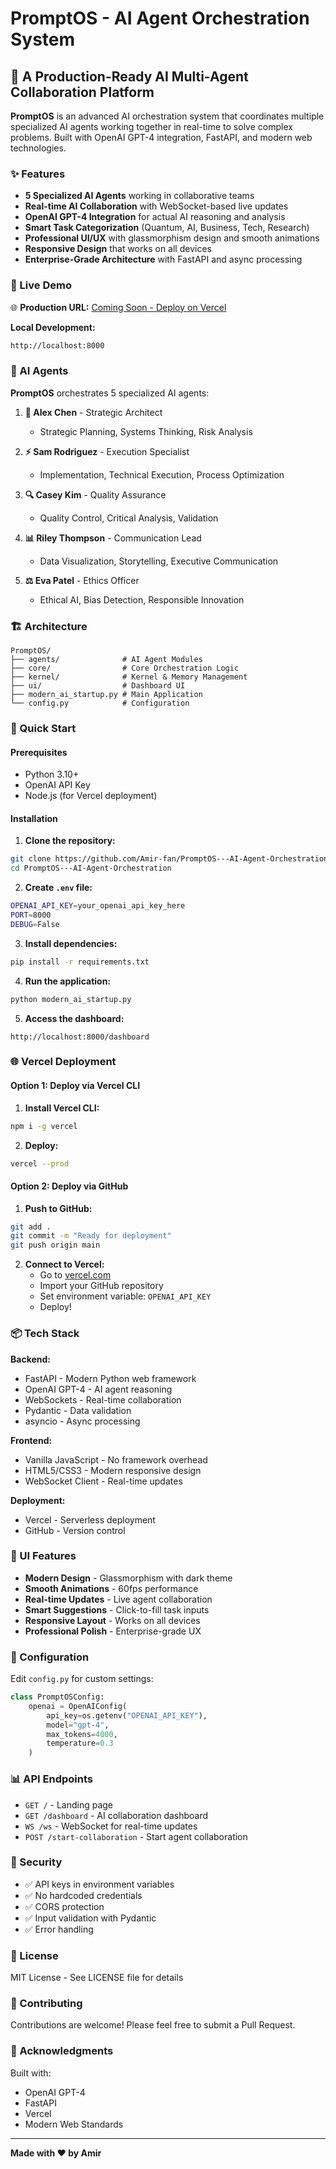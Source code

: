 # PromptOS - AI Agent Orchestration System

## 🚀 A Production-Ready AI Multi-Agent Collaboration Platform

**PromptOS** is an advanced AI orchestration system that coordinates multiple specialized AI agents working together in real-time to solve complex problems. Built with OpenAI GPT-4 integration, FastAPI, and modern web technologies.

### ✨ Features

- **5 Specialized AI Agents** working in collaborative teams
- **Real-time AI Collaboration** with WebSocket-based live updates
- **OpenAI GPT-4 Integration** for actual AI reasoning and analysis
- **Smart Task Categorization** (Quantum, AI, Business, Tech, Research)
- **Professional UI/UX** with glassmorphism design and smooth animations
- **Responsive Design** that works on all devices
- **Enterprise-Grade Architecture** with FastAPI and async processing

### 🎯 Live Demo

🌐 **Production URL:** [Coming Soon - Deploy on Vercel](#)

**Local Development:**
```bash
http://localhost:8000
```

### 🤖 AI Agents

**PromptOS** orchestrates 5 specialized AI agents:

1. **🧠 Alex Chen** - Strategic Architect
   - Strategic Planning, Systems Thinking, Risk Analysis

2. **⚡ Sam Rodriguez** - Execution Specialist
   - Implementation, Technical Execution, Process Optimization

3. **🔍 Casey Kim** - Quality Assurance
   - Quality Control, Critical Analysis, Validation

4. **📊 Riley Thompson** - Communication Lead
   - Data Visualization, Storytelling, Executive Communication

5. **⚖️ Eva Patel** - Ethics Officer
   - Ethical AI, Bias Detection, Responsible Innovation

### 🏗️ Architecture

```
PromptOS/
├── agents/              # AI Agent Modules
├── core/                # Core Orchestration Logic
├── kernel/              # Kernel & Memory Management
├── ui/                  # Dashboard UI
├── modern_ai_startup.py # Main Application
└── config.py            # Configuration
```

### 🚀 Quick Start

#### Prerequisites

- Python 3.10+
- OpenAI API Key
- Node.js (for Vercel deployment)

#### Installation

1. **Clone the repository:**
```bash
git clone https://github.com/Amir-fan/PromptOS---AI-Agent-Orchestration.git
cd PromptOS---AI-Agent-Orchestration
```

2. **Create `.env` file:**
```bash
OPENAI_API_KEY=your_openai_api_key_here
PORT=8000
DEBUG=False
```

3. **Install dependencies:**
```bash
pip install -r requirements.txt
```

4. **Run the application:**
```bash
python modern_ai_startup.py
```

5. **Access the dashboard:**
```
http://localhost:8000/dashboard
```

### 🌐 Vercel Deployment

#### Option 1: Deploy via Vercel CLI

1. **Install Vercel CLI:**
```bash
npm i -g vercel
```

2. **Deploy:**
```bash
vercel --prod
```

#### Option 2: Deploy via GitHub

1. **Push to GitHub:**
```bash
git add .
git commit -m "Ready for deployment"
git push origin main
```

2. **Connect to Vercel:**
   - Go to [vercel.com](https://vercel.com)
   - Import your GitHub repository
   - Set environment variable: `OPENAI_API_KEY`
   - Deploy!

### 📦 Tech Stack

**Backend:**
- FastAPI - Modern Python web framework
- OpenAI GPT-4 - AI agent reasoning
- WebSockets - Real-time collaboration
- Pydantic - Data validation
- asyncio - Async processing

**Frontend:**
- Vanilla JavaScript - No framework overhead
- HTML5/CSS3 - Modern responsive design
- WebSocket Client - Real-time updates

**Deployment:**
- Vercel - Serverless deployment
- GitHub - Version control

### 🎨 UI Features

- **Modern Design** - Glassmorphism with dark theme
- **Smooth Animations** - 60fps performance
- **Real-time Updates** - Live agent collaboration
- **Smart Suggestions** - Click-to-fill task inputs
- **Responsive Layout** - Works on all devices
- **Professional Polish** - Enterprise-grade UX

### 🔧 Configuration

Edit `config.py` for custom settings:

```python
class PromptOSConfig:
    openai = OpenAIConfig(
        api_key=os.getenv("OPENAI_API_KEY"),
        model="gpt-4",
        max_tokens=4000,
        temperature=0.3
    )
```

### 📊 API Endpoints

- `GET /` - Landing page
- `GET /dashboard` - AI collaboration dashboard
- `WS /ws` - WebSocket for real-time updates
- `POST /start-collaboration` - Start agent collaboration

### 🔐 Security

- ✅ API keys in environment variables
- ✅ No hardcoded credentials
- ✅ CORS protection
- ✅ Input validation with Pydantic
- ✅ Error handling

### 📝 License

MIT License - See LICENSE file for details

### 👥 Contributing

Contributions are welcome! Please feel free to submit a Pull Request.

### 🙏 Acknowledgments

Built with:
- OpenAI GPT-4
- FastAPI
- Vercel
- Modern Web Standards

---

**Made with ❤️ by Amir**
